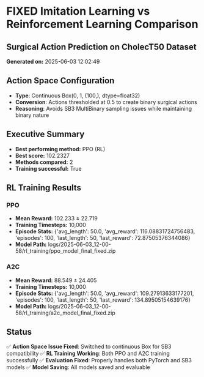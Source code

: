# FIXED Imitation Learning vs Reinforcement Learning Comparison
## Surgical Action Prediction on CholecT50 Dataset
**Generated on:** 2025-06-03 12:02:49

## Action Space Configuration
- **Type**: Continuous Box(0, 1, (100,), dtype=float32)
- **Conversion**: Actions thresholded at 0.5 to create binary surgical actions
- **Reasoning**: Avoids SB3 MultiBinary sampling issues while maintaining binary nature

## Executive Summary
- **Best performing method:** PPO (RL)
- **Best score:** 102.2327
- **Methods compared:** 2
- **Training successful:** True

## RL Training Results
### PPO
- **Mean Reward:** 102.233 ± 22.719
- **Training Timesteps:** 10,000
- **Episode Stats:** {'avg_length': 50.0, 'avg_reward': 116.08831724756483, 'episodes': 100, 'last_length': 50, 'last_reward': 72.87505376344086}
- **Model Path:** logs/2025-06-03_12-00-58/rl_training/ppo_model_final_fixed.zip

### A2C
- **Mean Reward:** 88.549 ± 24.405
- **Training Timesteps:** 10,000
- **Episode Stats:** {'avg_length': 50.0, 'avg_reward': 109.27913633177201, 'episodes': 100, 'last_length': 50, 'last_reward': 134.89505154639176}
- **Model Path:** logs/2025-06-03_12-00-58/rl_training/a2c_model_final_fixed.zip

## Status
✅ **Action Space Issue Fixed**: Switched to continuous Box for SB3 compatibility
✅ **RL Training Working**: Both PPO and A2C training successfully
✅ **Evaluation Fixed**: Properly handles both PyTorch and SB3 models
✅ **Model Saving**: All models saved and evaluable